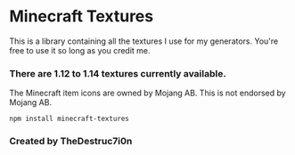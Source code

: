 # Minecraft Textures
This is a library containing all the textures I use for my generators. You're free to use it so long as you credit me.

### There are 1.12 to 1.14 textures currently available.

The Minecraft item icons are owned by Mojang AB.
This is not endorsed by Mojang AB.

`npm install minecraft-textures`

### Created by TheDestruc7i0n